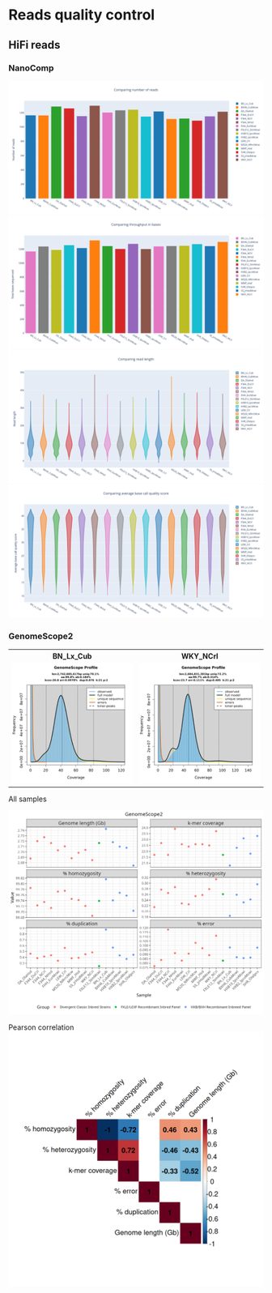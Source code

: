 # Reads quality control

## HiFi reads

### NanoComp

![NanoComp_number_of_reads.16samples.png](images/NanoComp_number_of_reads.16samples.png)
![NanoComp_total_throughput.16samples.png](images/NanoComp_total_throughput.16samples.png)
![NanoComp_lengths_violin.16samples.png](images/NanoComp_lengths_violin.16samples.png)
![NanoComp_quals_violin.16samples.png](images/NanoComp_quals_violin.16samples.png)

### GenomeScope2

<table>
  <tr>
    <th width="50%">BN_Lx_Cub</th>
    <th width="50%">WKY_NCrl</th>
  </tr>
  <tr>
    <td width="50%">
      <img src="images/GenomeScope2.BN_Lx_Cub.linear_plot.png" alt="GenomeScope2.BN_Lx_Cub.linear_plot.png">
    </td>
    <td width="50%">
      <img src="images/GenomeScope2.WKY_NCrl.linear_plot.png" alt="GenomeScope2.WKY_NCrl.linear_plot.png">
    </td>
  </tr>
</table>



All samples<br>
<div align="center">
  <img src="images/GenomeScope2.summary.16samples.png" alt="GenomeScope2.summary.16samples.png">
</div>

Pearson correlation
![GenomeScope2.summary.16samples.correlation.png](images/GenomeScope2.summary.16samples.correlation.png)
